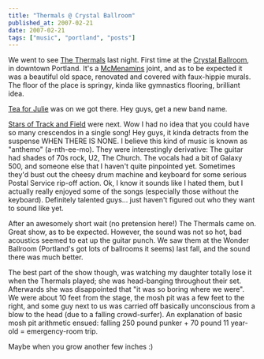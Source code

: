 ```yaml
---
title: "Thermals @ Crystal Ballroom"
published_at: 2007-02-21
date: 2007-02-21
tags: ["music", "portland", "posts"]
---
```

We went to see [The Thermals](http://www.subpop.com/artists/the_thermals) last night. First time at the [Crystal Ballroom](http://www.mcmenamins.com/index.php?loc=2&category=Location\%20Homepage), in downtown Portland. It's a [McMenamins](http://www.mcmenamins.com/) joint, and as to be expected it was a beautiful old space, renovated and covered with faux-hippie murals. The floor of the place is springy, kinda like gymnastics flooring, brilliant idea.

[
Tea for Julie](http://www.teaforjulie.net/) was on we got there. Hey guys, get a new band name.

[Stars of Track and Field](http://www.starsoftrackandfield.com/) were next. Wow I had no idea that you could have so many crescendos in a single song! Hey guys, it kinda detracts from the suspense WHEN THERE IS NONE. I believe this kind of music is known as "anthemo" (a-nth-ee-mo). They were interestingly derivative: The guitar had shades of 70s rock, U2, The Church. The vocals had a bit of Galaxy 500, and someone else that I haven't quite pinpointed yet. Sometimes they'd bust out the cheesy drum machine and keyboard for some serious Postal Service rip-off action. Ok, I know it sounds like I hated them, but I actually really enjoyed some of the songs (especially those without the keyboard). Definitely talented guys... just haven't figured out who they want to sound like yet.

After an awesomely short wait (no pretension here!) The Thermals came on. Great show, as to be expected. However, the sound was not so hot, bad acoustics seemed to eat up the guitar punch. We saw them at the Wonder Ballroom (Portland's got lots of ballrooms it seems) last fall, and the sound there was much better.

The best part of the show though, was watching my daughter totally lose it when the Thermals played; she was head-banging throughout their set. Afterwards she was disappointed that "it was so boring where we were". We were about 10 feet from the stage, the mosh pit was a few feet to the right, and some guy next to us was carried off basically unconscious from a blow to the head (due to a falling crowd-surfer). An explanation of basic mosh pit arithmetic ensued: falling 250 pound punker + 70 pound 11 year-old = emergency-room trip.

Maybe when you grow another few inches :)
